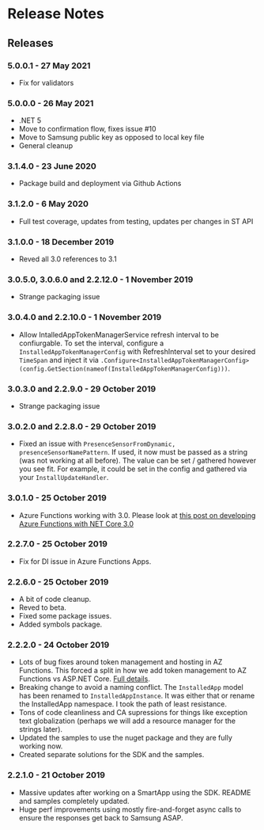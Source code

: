 # Release Notes

## Releases


### 5.0.0.1 - 27 May 2021

- Fix for validators

### 5.0.0.0 - 26 May 2021

- .NET 5
- Move to confirmation flow, fixes issue #10
- Move to Samsung public key as opposed to local key file
- General cleanup

### 3.1.4.0 - 23 June 2020

- Package build and deployment via Github Actions

### 3.1.2.0 - 6 May 2020

- Full test coverage, updates from testing, updates per changes in ST API

### 3.1.0.0 - 18 December 2019

- Reved all 3.0 references to 3.1

### 3.0.5.0, 3.0.6.0 and 2.2.12.0 - 1 November 2019

- Strange packaging issue

### 3.0.4.0 and 2.2.10.0 - 1 November 2019

- Allow IntalledAppTokenManagerService refresh interval to be confiurgable.  To set the interval, configure a ```InstalledAppTokenManagerConfig``` with RefreshInterval set to your desired ```TimeSpan``` and inject it via ```.Configure<InstalledAppTokenManagerConfig>(config.GetSection(nameof(InstalledAppTokenManagerConfig)))```.

### 3.0.3.0 and 2.2.9.0 - 29 October 2019

- Strange packaging issue

### 3.0.2.0 and 2.2.8.0 - 29 October 2019

- Fixed an issue with ```PresenceSensorFromDynamic, presenceSensorNamePattern```.  If used, it now must be passed as a string (was not working at all before).  The value can be set / gathered however you see fit.  For example, it could be set in the config and gathered via your ```InstallUpdateHandler```.

### 3.0.1.0 - 25 October 2019

- Azure Functions working with 3.0.  Please look at [this post on developing Azure Functions with NET Core 3.0](https://dev.to/azure/develop-azure-functions-using-net-core-3-0-gcm)

### 2.2.7.0 - 25 October 2019

- Fix for DI issue in Azure Functions Apps.

### 2.2.6.0 - 25 October 2019

- A bit of code cleanup.
- Reved to beta.
- Fixed some package issues.
- Added symbols package.

### 2.2.2.0 - 24 October 2019

- Lots of bug fixes around token management and hosting in AZ Functions.  This forced a split in how we add token management to AZ Functions vs ASP.NET Core.  [Full details](https://github.com/ianisms/SmartThings.NETCoreWebHookSDK/blob/master/README.md#installed-app-token-management-utils).
- Breaking change to avoid a naming conflict.  The ```InstalledApp``` model has been renamed to ```InstalledAppInstance```.  It was either that or rename the InstalledApp namespace.  I took the path of least resistance.
- Tons of code cleanliness and CA supressions for things like exception text globalization (perhaps we will add a resource manager for the strings later).
- Updated the samples to use the nuget package and they are fully working now.
- Created separate solutions for the SDK and the samples.

### 2.2.1.0 - 21 October 2019

- Massive updates after working on a SmartApp using the SDK.  README and samples completely updated.
- Huge perf improvements using mostly fire-and-forget async calls to ensure the responses get back to Samsung ASAP.
